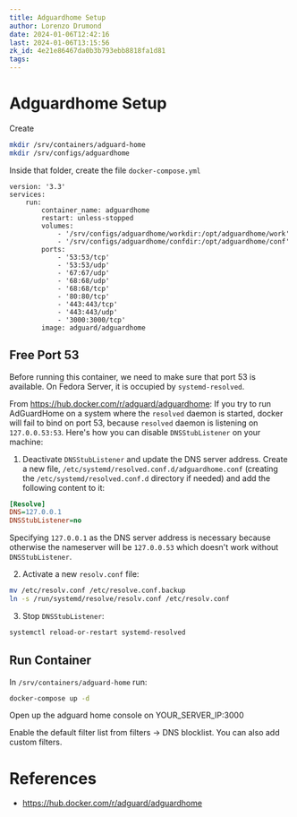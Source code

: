 ```yaml
---
title: Adguardhome Setup
author: Lorenzo Drumond
date: 2024-01-06T12:42:16
last: 2024-01-06T13:15:56
zk_id: 4e21e86467da0b3b793ebb8818fa1d81
tags: 
---
```



# Adguardhome Setup
Create
```bash
mkdir /srv/containers/adguard-home
mkdir /srv/configs/adguardhome
```

Inside that folder, create the file `docker-compose.yml`
```docker-compose
version: '3.3'
services:
    run:
        container_name: adguardhome
        restart: unless-stopped
        volumes:
            - '/srv/configs/adguardhome/workdir:/opt/adguardhome/work'
            - '/srv/configs/adguardhome/confdir:/opt/adguardhome/conf'
        ports:
            - '53:53/tcp'
            - '53:53/udp'
            - '67:67/udp'
            - '68:68/udp'
            - '68:68/tcp'
            - '80:80/tcp'
            - '443:443/tcp'
            - '443:443/udp'
            - '3000:3000/tcp'
        image: adguard/adguardhome
```

## Free Port 53
Before running this container, we need to make sure that port 53 is available. On Fedora Server, it is occupied by `systemd-resolved`.

From https://hub.docker.com/r/adguard/adguardhome:
If you try to run AdGuardHome on a system where the `resolved` daemon is started, docker will fail to bind on port 53, because `resolved` daemon is listening on `127.0.0.53:53`. Here's how you can disable `DNSStubListener` on your machine:
1. Deactivate `DNSStubListener` and update the DNS server address. Create a new file, `/etc/systemd/resolved.conf.d/adguardhome.conf` (creating the `/etc/systemd/resolved.conf.d` directory if needed) and add the following content to it:
```ini
[Resolve]
DNS=127.0.0.1
DNSStubListener=no
```
Specifying `127.0.0.1` as the DNS server address is necessary because otherwise the nameserver will be `127.0.0.53` which doesn't work without `DNSStubListener`.

2. Activate a new `resolv.conf` file:
```bash
mv /etc/resolv.conf /etc/resolve.conf.backup
ln -s /run/systemd/resolve/resolv.conf /etc/resolv.conf
```

3. Stop `DNSStubListener`:
```bash
systemctl reload-or-restart systemd-resolved
```

## Run Container
In `/srv/containers/adguard-home` run:
```bash
docker-compose up -d
```

Open up the adguard home console on YOUR_SERVER_IP:3000

Enable the default filter list from filters -> DNS blocklist. You can also add custom filters.

# References
- https://hub.docker.com/r/adguard/adguardhome
